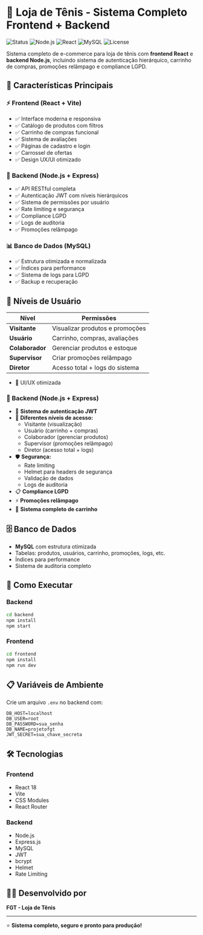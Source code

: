 # 🏪 Loja de Tênis - Sistema Completo Frontend + Backend

![Status](https://img.shields.io/badge/Status-Produção-brightgreen)
![Node.js](https://img.shields.io/badge/Node.js-18+-green)
![React](https://img.shields.io/badge/React-18+-blue)
![MySQL](https://img.shields.io/badge/MySQL-8+-orange)
![License](https://img.shields.io/badge/License-MIT-blue)

Sistema completo de e-commerce para loja de tênis com **frontend React** e **backend Node.js**, incluindo sistema de autenticação hierárquico, carrinho de compras, promoções relâmpago e compliance LGPD.

## 🚀 **Características Principais**

### ⚡ **Frontend (React + Vite)**
- ✅ Interface moderna e responsiva
- ✅ Catálogo de produtos com filtros
- ✅ Carrinho de compras funcional
- ✅ Sistema de avaliações
- ✅ Páginas de cadastro e login
- ✅ Carrossel de ofertas
- ✅ Design UX/UI otimizado

### 🔧 **Backend (Node.js + Express)**
- ✅ API RESTful completa
- ✅ Autenticação JWT com níveis hierárquicos
- ✅ Sistema de permissões por usuário
- ✅ Rate limiting e segurança
- ✅ Compliance LGPD
- ✅ Logs de auditoria
- ✅ Promoções relâmpago

### 📊 **Banco de Dados (MySQL)**
- ✅ Estrutura otimizada e normalizada
- ✅ Índices para performance
- ✅ Sistema de logs para LGPD
- ✅ Backup e recuperação

## 👥 **Níveis de Usuário**

| Nível | Permissões |
|-------|------------|
| **Visitante** | Visualizar produtos e promoções |
| **Usuário** | Carrinho, compras, avaliações |
| **Colaborador** | Gerenciar produtos e estoque |
| **Supervisor** | Criar promoções relâmpago |
| **Diretor** | Acesso total + logs do sistema |
- 🎨 UI/UX otimizada

### 🔧 Backend (Node.js + Express)
- 🔐 **Sistema de autenticação JWT**
- 👥 **Diferentes níveis de acesso:**
  - Visitante (visualização)
  - Usuário (carrinho + compras)
  - Colaborador (gerenciar produtos)
  - Supervisor (promoções relâmpago)
  - Diretor (acesso total + logs)
- 🛡️ **Segurança:**
  - Rate limiting
  - Helmet para headers de segurança
  - Validação de dados
  - Logs de auditoria
- 📋 **Compliance LGPD**
- ⚡ **Promoções relâmpago**
- 🛒 **Sistema completo de carrinho**

## 🗄️ Banco de Dados

- **MySQL** com estrutura otimizada
- Tabelas: produtos, usuários, carrinho, promoções, logs, etc.
- Índices para performance
- Sistema de auditoria completo

## 🚀 Como Executar

### Backend
```bash
cd backend
npm install
npm start
```

### Frontend
```bash
cd frontend
npm install
npm run dev
```

## 📋 Variáveis de Ambiente

Crie um arquivo `.env` no backend com:
```env
DB_HOST=localhost
DB_USER=root
DB_PASSWORD=sua_senha
DB_NAME=projetofgt
JWT_SECRET=sua_chave_secreta
```

## 🛠️ Tecnologias

### Frontend
- React 18
- Vite
- CSS Modules
- React Router

### Backend
- Node.js
- Express.js
- MySQL
- JWT
- bcrypt
- Helmet
- Rate Limiting

## 👨‍💻 Desenvolvido por

**FGT - Loja de Tênis**

---

⭐ **Sistema completo, seguro e pronto para produção!**
